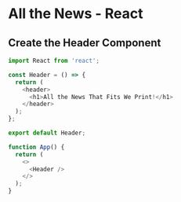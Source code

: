 # All the News - React

## Create the Header Component

```js
import React from 'react';

const Header = () => {
  return (
    <header>
      <h1>All the News That Fits We Print!</h1>
    </header>
  );
};

export default Header;
```

```js
function App() {
  return (
    <>
      <Header />
    </>
  );
}
```